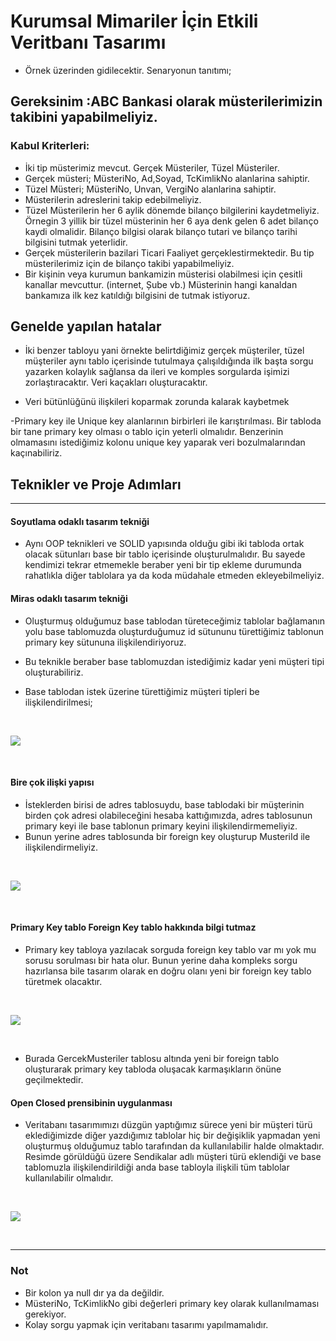 # Kurumsal Mimariler İçin Etkili Veritbanı Tasarımı

- Örnek üzerinden gidilecektir. Senaryonun tanıtımı;

## Gereksinim :ABC Bankasi olarak müsterilerimizin takibini yapabilmeliyiz.

### Kabul Kriterleri:

- İki tip müsterimiz mevcut. Gerçek Müsteriler, Tüzel Müsteriler.
- Gerçek müsteri; MüsteriNo, Ad,Soyad, TcKimlikNo alanlarina sahiptir.
- Tüzel Müsteri; MüsteriNo, Unvan, VergiNo alanlarina sahiptir.
- Müsterilerin adreslerini takip edebilmeliyiz.
- Tüzel Müsterilerin her 6 aylik dönemde bilanço bilgilerini kaydetmeliyiz. Örnegin 3 yillik bir tüzel müsterinin her 6 aya denk gelen 6 adet bilanço kaydi olmalidir. Bilanço bilgisi olarak bilanço tutari ve bilanço tarihi bilgisini tutmak yeterlidir.
- Gerçek müsterilerin bazilari Ticari Faaliyet gerçeklestirmektedir. Bu tip müsterilerimiz için de bilanço takibi yapabilmeliyiz.
- Bir kişinin veya kurumun bankamizin müsterisi olabilmesi için çesitli kanallar mevcuttur. (internet, Șube vb.) Müsterinin hangi kanaldan bankamıza ilk kez katıldığı bilgisini de tutmak istiyoruz.


## Genelde yapılan hatalar
- İki benzer tabloyu yani örnekte belirtdiğimiz gerçek müşteriler, tüzel müşteriler aynı tablo içerisinde tutulmaya çalışıldığında ilk başta sorgu yazarken kolaylık sağlansa da ileri ve komples sorgularda işimizi zorlaştıracaktır. Veri kaçakları oluşturacaktır.

- Veri bütünlüğünü ilişkileri koparmak zorunda kalarak kaybetmek

-Primary key ile Unique key alanlarının  birbirleri ile karıştırılması. Bir tabloda bir tane primary key olması o tablo için yeterli olmalıdır. Benzerinin olmamasını istediğimiz kolonu unique key yaparak veri bozulmalarından kaçınabiliriz.

## Teknikler ve Proje Adımları
---
#### Soyutlama odaklı tasarım tekniği
- Aynı OOP teknikleri ve SOLID yapısında olduğu gibi iki tabloda ortak olacak sütunları base bir tablo içerisinde oluşturulmalıdır. Bu sayede kendimizi tekrar etmemekle beraber yeni bir tip ekleme durumunda rahatlıkla diğer tablolara ya da koda müdahale etmeden ekleyebilmeliyiz.

#### Miras odaklı tasarım tekniği
- Oluşturmuş olduğumuz base tablodan türeteceğimiz tablolar bağlamanın yolu base tablomuzda oluşturduğumuz id sütununu türettiğimiz tablonun primary key sütununa ilişkilendiriyoruz.

- Bu teknikle beraber base tablomuzdan istediğimiz kadar yeni müşteri tipi oluşturabiliriz.

- Base tablodan istek üzerine türettiğimiz müşteri tipleri be ilişkilendirilmesi;  
<br>

![](/images/mirastablo.png)

<br>

#### Bire çok ilişki yapısı
- İsteklerden birisi de adres tablosuydu, base tablodaki bir müşterinin birden çok adresi olabileceğini hesaba kattığımızda, adres tablosunun primary keyi ile base tablonun primary keyini ilişkilendirmemeliyiz. 
- Bunun yerine adres tablosunda bir foreign key oluşturup MusteriId ile ilişkilendirmeliyiz.
<br>

![](/images/birecokiliiski.png)

<br>

#### Primary Key tablo Foreign Key tablo hakkında bilgi tutmaz
- Primary key tabloya yazılacak sorguda foreign key tablo var mı yok mu sorusu sorulması bir hata olur. Bunun yerine daha kompleks sorgu hazırlansa bile tasarım olarak en doğru olanı yeni bir foreign key tablo türetmek olacaktır.

<br>

![](/images/primaryforeigntutmaz.png)

<br>

- Burada GercekMusteriler tablosu altında yeni bir foreign tablo oluşturarak primary key tabloda oluşacak karmaşıkların önüne geçilmektedir.

#### Open Closed prensibinin uygulanması
- Veritabanı tasarımımızı düzgün yaptığımız sürece yeni bir müşteri türü eklediğimizde diğer yazdığımız tablolar hiç bir değişiklik yapmadan yeni oluşturmuş olduğumuz tablo tarafından da kullanılabilir halde olmaktadır. Resimde görüldüğü üzere Sendikalar adlı müşteri türü eklendiği ve base tablomuzla ilişkilendirildiği anda base tabloyla ilişkili tüm tablolar kullanılabilir olmalıdır.

<br>

![](/images/openClosedPrensibi.png)

<br>



---

### Not
- Bir kolon ya null dır ya da değildir.
- MüsteriNo, TcKimlikNo gibi değerleri primary key olarak kullanılmaması gerekiyor.
- Kolay sorgu yapmak için veritabanı tasarımı yapılmamalıdır.